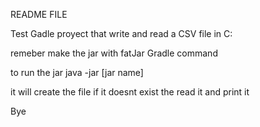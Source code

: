 README FILE 

Test Gadle proyect that write and read a CSV file in C:

remeber make the jar with fatJar Gradle command

to run the jar 
java -jar [jar name] 

it will create the file if it doesnt exist the read it and print it 

Bye 